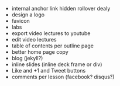 
* internal anchor link hidden rollover dealy
* design a logo
* favicon
* labs
* export video lectures to youtube
* edit video lectures
* table of contents per outline page
* better home page copy
* blog (jekyll?)
* inline slides (inline deck frame or div)
* Like and +1 and Tweet buttons
* comments per lesson (facebook? disqus?)

